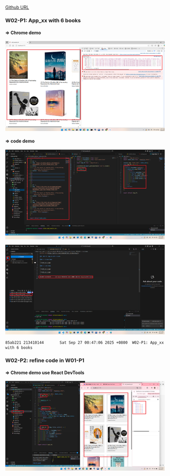 [Github URL](https://github.com/213410144/1141-2N-Hsu-44.git)

###  W02-P1: App_xx with 6 books
 
#### => Chrome demo
 
![](w02-p1-1.png)
 
#### => code demo
 
![](w02-p1-2.png)
 
![](w02-p1-3.png)
 
```
85ab221 213410144       Sat Sep 27 00:47:06 2025 +0800  W02-P1: App_xx with 6 books
```
### W02-P2: refine code in W01-P1
 
#### => Chrome demo use React DevTools
 
![](w02-p2.png)
 
```

```
